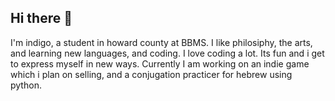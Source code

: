 ## Hi there 👋

I'm indigo, a student in howard county at BBMS. I like philosiphy, the arts, and learning new languages, and coding. I love coding a lot. Its fun and i get to express myself in new ways. Currently I am working on an indie game which i plan on selling, and a conjugation practicer for hebrew using python.
